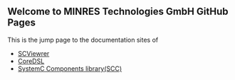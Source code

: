## Welcome to MINRES Technologies GmbH GitHub Pages

This is the jump page to the documentation sites of

- [SCViewrer](https://minres.github.io/SCViewer/)
- [CoreDSL](https://minres.github.io/CoreDSL/)
- [SystemC Components library(SCC)](https://minres.github.io/SystemC-Components/)
